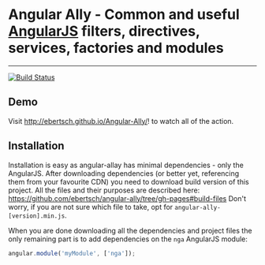 # Angular Ally - Common and useful [AngularJS](http://angularjs.org/) filters, directives, services, factories and modules
***

[![Build Status](https://secure.travis-ci.org/ebertsch/Angular-Ally.png)](http://travis-ci.org/ebertsch/Angular-Ally)

## Demo

Visit http://ebertsch.github.io/Angular-Ally/! to watch all of the action.

## Installation

Installation is easy as angular-allay has minimal dependencies - only the AngularJS.
After downloading dependencies (or better yet, referencing them from your favourite CDN) you need to download build version of this project. All the files and their purposes are described here: 
https://github.com/ebertsch/angular-ally/tree/gh-pages#build-files
Don't worry, if you are not sure which file to take, opt for `angular-ally-[version].min.js`.

When you are done downloading all the dependencies and project files the only remaining part is to add dependencies on the `nga` AngularJS module:

```javascript
angular.module('myModule', ['nga']);
```
